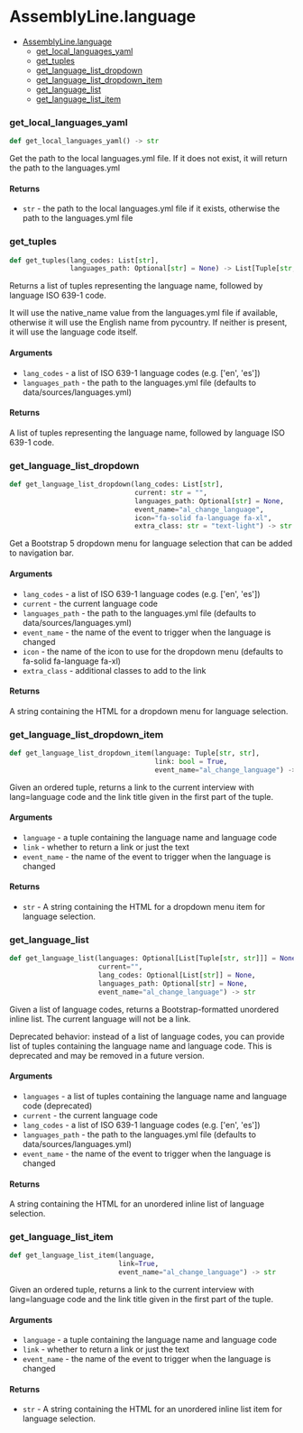# AssemblyLine.language

* [AssemblyLine.language](#AssemblyLine.language)
  * [get\_local\_languages\_yaml](#AssemblyLine.language.get_local_languages_yaml)
  * [get\_tuples](#AssemblyLine.language.get_tuples)
  * [get\_language\_list\_dropdown](#AssemblyLine.language.get_language_list_dropdown)
  * [get\_language\_list\_dropdown\_item](#AssemblyLine.language.get_language_list_dropdown_item)
  * [get\_language\_list](#AssemblyLine.language.get_language_list)
  * [get\_language\_list\_item](#AssemblyLine.language.get_language_list_item)


<a id="AssemblyLine.language.get_local_languages_yaml"></a>

### get\_local\_languages\_yaml

```python
def get_local_languages_yaml() -> str
```

Get the path to the local languages.yml file. If it does not exist, it will return the path to the languages.yml

#### Returns

- `str` - the path to the local languages.yml file if it exists, otherwise the path to the languages.yml file

<a id="AssemblyLine.language.get_tuples"></a>

### get\_tuples

```python
def get_tuples(lang_codes: List[str],
               languages_path: Optional[str] = None) -> List[Tuple[str, str]]
```

Returns a list of tuples representing the language name, followed by language ISO 639-1 code.

It will use the native_name value from the languages.yml file if available, otherwise it will use the
English name from pycountry. If neither is present, it will use the language code itself.

#### Arguments

- `lang_codes` - a list of ISO 639-1 language codes (e.g. [&#x27;en&#x27;, &#x27;es&#x27;])
- `languages_path` - the path to the languages.yml file (defaults to data/sources/languages.yml)
  

#### Returns

  A list of tuples representing the language name, followed by language ISO 639-1 code.

<a id="AssemblyLine.language.get_language_list_dropdown"></a>

### get\_language\_list\_dropdown

```python
def get_language_list_dropdown(lang_codes: List[str],
                               current: str = "",
                               languages_path: Optional[str] = None,
                               event_name="al_change_language",
                               icon="fa-solid fa-language fa-xl",
                               extra_class: str = "text-light") -> str
```

Get a Bootstrap 5 dropdown menu for language selection that can be added to navigation bar.

#### Arguments

- `lang_codes` - a list of ISO 639-1 language codes (e.g. [&#x27;en&#x27;, &#x27;es&#x27;])
- `current` - the current language code
- `languages_path` - the path to the languages.yml file (defaults to data/sources/languages.yml)
- `event_name` - the name of the event to trigger when the language is changed
- `icon` - the name of the icon to use for the dropdown menu (defaults to fa-solid fa-language fa-xl)
- `extra_class` - additional classes to add to the link

#### Returns

  A string containing the HTML for a dropdown menu for language selection.

<a id="AssemblyLine.language.get_language_list_dropdown_item"></a>

### get\_language\_list\_dropdown\_item

```python
def get_language_list_dropdown_item(language: Tuple[str, str],
                                    link: bool = True,
                                    event_name="al_change_language") -> str
```

Given an ordered tuple, returns a link to the current interview with lang=language code and the link title
given in the first part of the tuple.

#### Arguments

- `language` - a tuple containing the language name and language code
- `link` - whether to return a link or just the text
- `event_name` - the name of the event to trigger when the language is changed
  

#### Returns

- `str` - A string containing the HTML for a dropdown menu item for language selection.

<a id="AssemblyLine.language.get_language_list"></a>

### get\_language\_list

```python
def get_language_list(languages: Optional[List[Tuple[str, str]]] = None,
                      current="",
                      lang_codes: Optional[List[str]] = None,
                      languages_path: Optional[str] = None,
                      event_name="al_change_language") -> str
```

Given a list of language codes, returns
a Bootstrap-formatted unordered inline list. The current language will not be a link.

Deprecated behavior: instead of a list of language codes, you can provide list of
tuples containing the language name and language code. This is deprecated and may be removed in a future version.

#### Arguments

- `languages` - a list of tuples containing the language name and language code (deprecated)
- `current` - the current language code
- `lang_codes` - a list of ISO 639-1 language codes (e.g. [&#x27;en&#x27;, &#x27;es&#x27;])
- `languages_path` - the path to the languages.yml file (defaults to data/sources/languages.yml)
- `event_name` - the name of the event to trigger when the language is changed
  

#### Returns

  A string containing the HTML for an unordered inline list of language selection.

<a id="AssemblyLine.language.get_language_list_item"></a>

### get\_language\_list\_item

```python
def get_language_list_item(language,
                           link=True,
                           event_name="al_change_language") -> str
```

Given an ordered tuple, returns a link to the current interview with lang=language code and the link title
given in the first part of the tuple.

#### Arguments

- `language` - a tuple containing the language name and language code
- `link` - whether to return a link or just the text
- `event_name` - the name of the event to trigger when the language is changed
  

#### Returns

- `str` - A string containing the HTML for an unordered inline list item for language selection.

